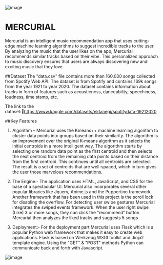 ![image](https://github.com/user-attachments/assets/46c0118a-c0c7-411d-b155-941e75ee28e6)

# MERCURIAL
Mercurial is an intelligent music recommendation app that uses cutting-edge machine learning algorithms to suggest incredible tracks to the user. By analyzing the music that the user likes on the app, Mercurial recommends similar tracks based on their vibe. This personalized approach to music discovery ensures that users are always discovering new and exciting music that they love.


##Dataset
The "data.csv" file contains more than 160.000 songs collected from Spotify Web API. The dataset is from Spotify and contains 169k songs from the year 1921 to year 2020. The dataset contains information about tracks in form of features such as acousticness, danceability, speechiness, loudness, time stamp, etc.


The link to the dataset:https://www.kaggle.com/datasets/ektanegi/spotifydata-19212020



##Key Features
1. Algorithm –
Mercurial uses the Kmeans++ machine learning algorithm to cluster data points into groups based on their similarity. The algorithm is an improvement over the original K-means algorithm as it selects the initial centroids in a more intelligent way. The algorithm starts by selecting one random data point as the first centroid and then selects the next centroid from the remaining data points based on their distance from the first centroid.
This continues until all centroids are selected. The result is a set of centroids that are well-spaced, which in turn gives the user those marvelous recommendations. 


2. The Engine:-
The application uses HTML, JavaScript, and CSS for the base of a spectacular UI. Mercurial also incorporates several other popular libraries like Jquery, Anime.js and the Puppertino framework. Another framework that has been used in this project is the scroll lock for disabling the overflow. For detecting user swipe gestures Mercurial integrates the swiped events framework. When the user right swipe (Like) 3 or more songs, they can click the "recommend" button. Mercurial then analyzes the liked tracks and suggests 5 songs


3. Deployment:-
For the deployment part Mercurial uses Flask which is a popular Python web framework that makes it easy to create web applications. Flask is based on Werkzeug WSGI toolkit and Jinja2 template engine. Using the "GET" & "POST" methods Python can communicate back and forth with Javascript.

![image](https://github.com/user-attachments/assets/be8f26fd-210f-44d0-a9ca-554f4fed45bf)


